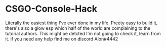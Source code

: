 # CSGO-Console-Hack
Literally the easiest thing I've ever done in my life.
Preety easy to build it, there's also a glow esp which half of the world are complaining to the tutorial authors.
This might be detcted I'm not going to check it, learn from it.
If you need any help find me on discord Alon#4442
